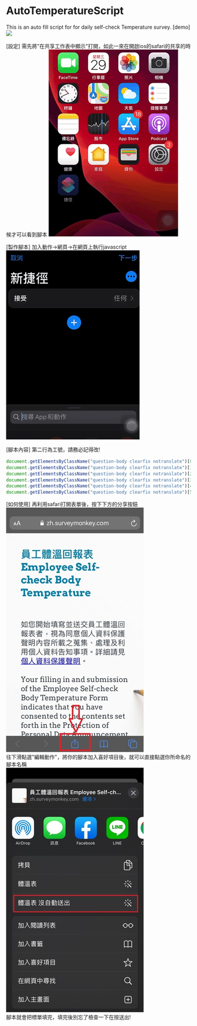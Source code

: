 # AutoTemperatureScript
This is an auto fill script for for daily self-check Temperature survey.
[demo]    
![](/photo/demo.gif)

[設定]
需先將"在共享工作表中顯示"打開，如此一來在開啟ios的safari的共享的時候才可以看到腳本
![](/photo/config.gif)

[製作腳本]
加入動作->網頁->在網頁上執行javascript  
![](/photo/addScript.gif)

[腳本內容]
第二行為工號，請務必記得改!
```javascript
document.getElementsByClassName("question-body clearfix notranslate")[0].getElementsByClassName("radio-button-input")[0].click();
document.getElementsByClassName("question-body clearfix notranslate")[1].getElementsByTagName("input")[0].value="xxxxxx"
document.getElementsByClassName("question-body clearfix notranslate")[2].getElementsByClassName("radio-button-input")[0].click()
document.getElementsByClassName("question-body clearfix notranslate")[3].getElementsByTagName("input")[0].value="35.4"
document.getElementsByClassName("question-body clearfix notranslate")[4].getElementsByClassName("radio-button-input")[1].click()
document.getElementsByClassName("question-body clearfix notranslate")[5].getElementsByClassName("radio-button-input")[0].click()
```

[如何使用]
再利用safari打開表單後，按下下方的分享按鈕  
![](/photo/surveyPage.jpg)  
往下滑點選"編輯動作"，將你的腳本加入喜好項目後，就可以直接點選你所命名的腳本名稱  
![](/photo/sharePage.jpg)  
腳本就會把標單填完，填完後別忘了檢查一下在按送出!
